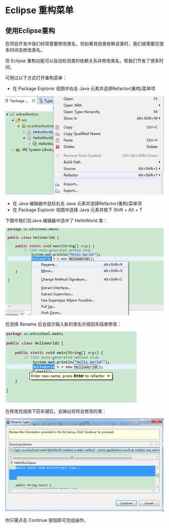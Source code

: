 # Eclipse 重构菜单

## 使用Eclipse重构

在项目开发中我们经常需要修改类名，但如果其他类依赖该类时，我们就需要花很多时间去修改类名。

但 Eclipse 重构功能可以自动检测类的依赖关系并修改类名，帮我们节省了很多时间。

可用过以下方式打开重构菜单：

* 在 Package Explorer 视图中右击 Java 元素并选择Refactor(重构)菜单项

![](images/eclipse-refactoring/class-refactor.jpg)

* 在 Java 编辑器中鼠标右击 Java 元素并选择Refactor(重构)菜单项
* 在 Package Explorer 视图中选择 Java 元素并按下 Shift + Alt + T

下图中我们在Java 编辑器中选中了 HelloWorld 类：

![](images/eclipse-refactoring/refactor.jpg)

在选择 Rename 后会提示输入新的类名并按回车结束修改：

![](images/eclipse-refactoring/refactor-rename.jpg)

在修改完成按下回车键后，会弹出将将会修改的类：

![](images/eclipse-refactoring/will-refactor.jpg)

你只需点击 Continue 按钮即可完成操作。